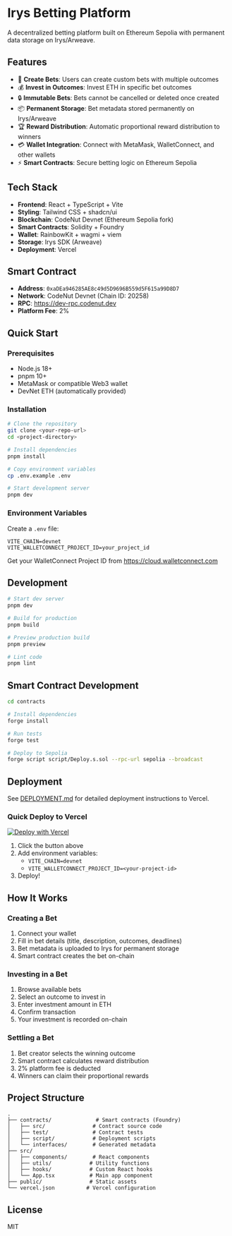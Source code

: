# Irys Betting Platform

A decentralized betting platform built on Ethereum Sepolia with permanent data storage on Irys/Arweave.

## Features

- 🎲 **Create Bets**: Users can create custom bets with multiple outcomes
- 💰 **Invest in Outcomes**: Invest ETH in specific bet outcomes
- 🔒 **Immutable Bets**: Bets cannot be cancelled or deleted once created
- 📦 **Permanent Storage**: Bet metadata stored permanently on Irys/Arweave
- 🏆 **Reward Distribution**: Automatic proportional reward distribution to winners
- 💳 **Wallet Integration**: Connect with MetaMask, WalletConnect, and other wallets
- ⚡ **Smart Contracts**: Secure betting logic on Ethereum Sepolia

## Tech Stack

- **Frontend**: React + TypeScript + Vite
- **Styling**: Tailwind CSS + shadcn/ui
- **Blockchain**: CodeNut Devnet (Ethereum Sepolia fork)
- **Smart Contracts**: Solidity + Foundry
- **Wallet**: RainbowKit + wagmi + viem
- **Storage**: Irys SDK (Arweave)
- **Deployment**: Vercel

## Smart Contract

- **Address**: `0xaDEa946285AE8c49d5D9696B559d5F615a99D8D7`
- **Network**: CodeNut Devnet (Chain ID: 20258)
- **RPC**: https://dev-rpc.codenut.dev
- **Platform Fee**: 2%

## Quick Start

### Prerequisites

- Node.js 18+
- pnpm 10+
- MetaMask or compatible Web3 wallet
- DevNet ETH (automatically provided)

### Installation

```bash
# Clone the repository
git clone <your-repo-url>
cd <project-directory>

# Install dependencies
pnpm install

# Copy environment variables
cp .env.example .env

# Start development server
pnpm dev
```

### Environment Variables

Create a `.env` file:

```env
VITE_CHAIN=devnet
VITE_WALLETCONNECT_PROJECT_ID=your_project_id
```

Get your WalletConnect Project ID from https://cloud.walletconnect.com

## Development

```bash
# Start dev server
pnpm dev

# Build for production
pnpm build

# Preview production build
pnpm preview

# Lint code
pnpm lint
```

## Smart Contract Development

```bash
cd contracts

# Install dependencies
forge install

# Run tests
forge test

# Deploy to Sepolia
forge script script/Deploy.s.sol --rpc-url sepolia --broadcast
```

## Deployment

See [DEPLOYMENT.md](./DEPLOYMENT.md) for detailed deployment instructions to Vercel.

### Quick Deploy to Vercel

[![Deploy with Vercel](https://vercel.com/button)](https://vercel.com/new/clone?repository-url=<your-repo-url>)

1. Click the button above
2. Add environment variables:
   - `VITE_CHAIN=devnet`
   - `VITE_WALLETCONNECT_PROJECT_ID=<your-project-id>`
3. Deploy!

## How It Works

### Creating a Bet

1. Connect your wallet
2. Fill in bet details (title, description, outcomes, deadlines)
3. Bet metadata is uploaded to Irys for permanent storage
4. Smart contract creates the bet on-chain

### Investing in a Bet

1. Browse available bets
2. Select an outcome to invest in
3. Enter investment amount in ETH
4. Confirm transaction
5. Your investment is recorded on-chain

### Settling a Bet

1. Bet creator selects the winning outcome
2. Smart contract calculates reward distribution
3. 2% platform fee is deducted
4. Winners can claim their proportional rewards

## Project Structure

```
.
├── contracts/              # Smart contracts (Foundry)
│   ├── src/               # Contract source code
│   ├── test/              # Contract tests
│   ├── script/            # Deployment scripts
│   └── interfaces/        # Generated metadata
├── src/
│   ├── components/        # React components
│   ├── utils/            # Utility functions
│   ├── hooks/            # Custom React hooks
│   └── App.tsx           # Main app component
├── public/               # Static assets
└── vercel.json          # Vercel configuration
```

## License

MIT

